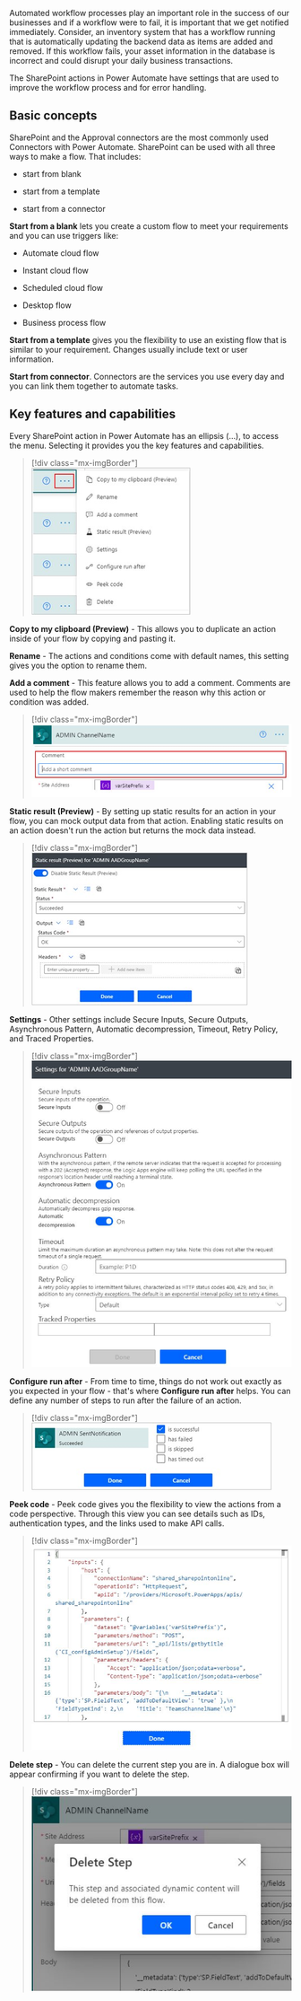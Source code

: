Automated workflow processes play an important role in the success of our businesses and if a workflow were to fail, it is important that we get notified immediately. Consider, an inventory system that has a workflow running that is automatically updating the backend data as items are added and removed. If this workflow fails, your asset information in the database is incorrect and could disrupt your daily business transactions.

The SharePoint actions in Power Automate have settings that are used to improve the workflow process and for error handling.

## Basic concepts

SharePoint and the Approval connectors are the most commonly used Connectors with Power Automate. SharePoint can be used with all three ways to make a flow. That includes:

- start from blank

- start from a template

- start from a connector

**Start from a blank** lets you create a custom flow to meet your requirements and you can use triggers like:

- Automate cloud flow

- Instant cloud flow

- Scheduled cloud flow

- Desktop flow

- Business process flow

**Start from a template** gives you the flexibility to use an existing flow that is similar to your requirement. Changes usually include text or user information.

**Start from connector**. Connectors are the services you use every day and you can link them together to automate tasks.

## Key features and capabilities

Every SharePoint action in Power Automate has an ellipsis (...), to access the menu. Selecting it provides you the key features and capabilities.

> [!div class="mx-imgBorder"]
> [![Screenshot of the ellipsis buttons next to SharePoint actions.](../media/menu.jpg)](../media/menu.jpg#lightbox)

**Copy to my clipboard (Preview)** - This allows you to duplicate an action inside of your flow by copying and pasting it.

**Rename** - The actions and conditions come with default names, this setting gives you the option to rename them.

**Add a comment** - This feature allows you to add a comment. Comments are used to help the flow makers remember the reason why this action or condition was added.

> [!div class="mx-imgBorder"]
> [![Screenshot of a comment box in an action.](../media/comment.jpg)](../media/comment.jpg#lightbox)

**Static result (Preview)** - By setting up static results for an action in your flow, you can mock output data from that action. Enabling static results on an action doesn't run the action but returns the mock data instead.

> [!div class="mx-imgBorder"]
> [![Screenshot of the Static result (Preview) dialog.](../media/static-results.jpg)](../media/static-results.jpg#lightbox)

**Settings** - Other settings include Secure Inputs, Secure Outputs, Asynchronous Pattern, Automatic decompression, Timeout, Retry Policy, and Traced Properties.

> [!div class="mx-imgBorder"]
> [![Screenshot of the additional settings dialog.](../media/settings.jpg)](../media/settings.jpg#lightbox)

**Configure run after** - From time to time, things do not work out exactly as you expected in your flow - that's where **Configure run after** helps. You can define any number of steps to run after the failure of an action.

> [!div class="mx-imgBorder"]
> [![Screenshot of configure run after with "is successful" selected.](../media/configure-run-after.jpg)](../media/configure-run-after.jpg#lightbox)

**Peek code** - Peek code gives you the flexibility to view the actions from a code perspective. Through this view you can see details such as IDs, authentication types, and the links used to make API calls.

> [!div class="mx-imgBorder"]
> [![Screenshot of the peek code view showing code for inputs and parameters.](../media/peek-code.jpg)](../media/peek-code.jpg#lightbox)

**Delete step** - You can delete the current step you are in. A dialogue box will appear confirming if you want to delete the step.

> [!div class="mx-imgBorder"]
> [![Screenshot of the Delete Step message box.](../media/delete-step.jpg)](../media/delete-step.jpg#lightbox)
